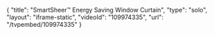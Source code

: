 {
    "title": "SmartSheer&trade; Energy Saving Window Curtain",
    "type": "solo",
    "layout": "iframe-static",
    "videoId": "109974335",
    "url": "\/tvpembed\/109974335"
}